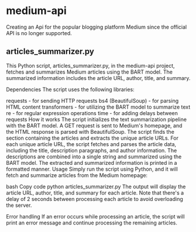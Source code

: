 # medium-api
Creating an Api for the popular blogging platform Medium since the official API is no longer supported.

## articles_summarizer.py

This Python script, articles_summarizer.py, in the medium-api project, fetches and summarizes Medium articles using the BART model. The summarized information includes the article URL, author, title, and summary.

Dependencies
The script uses the following libraries:

requests - for sending HTTP requests
bs4 (BeautifulSoup) - for parsing HTML content
transformers - for utilizing the BART model to summarize text
re - for regular expression operations
time - for adding delays between requests
How it works
The script initializes the text summarization pipeline with the BART model.
A GET request is sent to Medium's homepage, and the HTML response is parsed with BeautifulSoup.
The script finds the section containing the articles and extracts the unique article URLs.
For each unique article URL, the script fetches and parses the article data, including the title, description paragraphs, and author information.
The descriptions are combined into a single string and summarized using the BART model.
The extracted and summarized information is printed in a formatted manner.
Usage
Simply run the script using Python, and it will fetch and summarize articles from the Medium homepage:

bash
Copy code
python articles_summarizer.py
The output will display the article URL, author, title, and summary for each article. Note that there's a delay of 2 seconds between processing each article to avoid overloading the server.

Error handling
If an error occurs while processing an article, the script will print an error message and continue processing the remaining articles.
